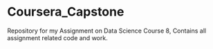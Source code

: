 # Coursera_Capstone
Repository for my Assignment on Data Science Course 8,
Contains all assignment related code and work.

